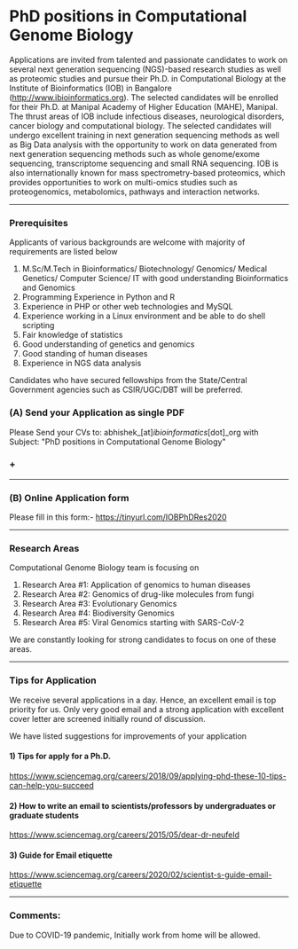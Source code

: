 # PhD positions in Computational Genome Biology

Applications are invited from talented and passionate candidates to work on several next generation sequencing (NGS)-based research studies as well as proteomic studies and pursue their Ph.D. in Computational Biology at the Institute of Bioinformatics (IOB) in Bangalore (http://www.ibioinformatics.org). The selected candidates will be enrolled for their Ph.D. at Manipal Academy of Higher Education (MAHE), Manipal. The thrust areas of IOB include infectious diseases, neurological disorders, cancer biology and computational biology. The selected candidates will undergo excellent training in next generation sequencing methods as well as Big Data analysis with the opportunity to work on data generated from next generation sequencing methods such as whole genome/exome sequencing, transcriptome sequencing and small RNA sequencing. IOB is also internationally known for mass spectrometry-based proteomics, which provides opportunities to work on multi-omics studies such as proteogenomics, metabolomics, pathways and interaction networks. 

---------------------
### Prerequisites
Applicants of various backgrounds are welcome with majority of requirements are listed below
1.	M.Sc/M.Tech in Bioinformatics/ Biotechnology/ Genomics/ Medical Genetics/ Computer Science/ IT with good understanding Bioinformatics and Genomics
2.	Programming Experience in Python and R
3.	Experience in PHP or other web technologies and MySQL
4.	Experience working in a Linux environment and be able to do shell scripting
5.	Fair knowledge of statistics
6.	Good understanding of genetics and genomics
7.	Good standing of human diseases 
8.	Experience in NGS data analysis

Candidates who have secured fellowships from the State/Central Government agencies such as CSIR/UGC/DBT will be preferred. 

### (A) Send your Application as single PDF
Please Send your CVs to: abhishek_[at]_ibioinformatics_[dot]_org 
with Subject: "PhD positions in Computational Genome Biology" 

### +
---------------------
### (B) Online Application form
Please fill in this form:-
https://tinyurl.com/IOBPhDRes2020

---------------------
### Research Areas
Computational Genome Biology team is focusing on 
1. Research Area #1: Application of genomics to human diseases 
2. Research Area #2: Genomics of drug-like molecules from fungi 
3. Research Area #3: Evolutionary Genomics 
4. Research Area #4: Biodiversity Genomics 
5. Research Area #5: Viral Genomics starting with SARS-CoV-2 

We are constantly looking for strong candidates to focus on one of these areas.

---------------------
### Tips for Application
We receive several applications in a day. Hence, an excellent email is top priority for us. 
Only very good email and a strong application with excellent cover letter are screened initially round of discussion. 


We have listed suggestions for improvements of your application

#### 1) Tips for apply for a Ph.D. 
https://www.sciencemag.org/careers/2018/09/applying-phd-these-10-tips-can-help-you-succeed

#### 2) How to write an email to scientists/professors by undergraduates or graduate students 
https://www.sciencemag.org/careers/2015/05/dear-dr-neufeld

#### 3) Guide for Email etiquette
https://www.sciencemag.org/careers/2020/02/scientist-s-guide-email-etiquette

-----------
### Comments: 
Due to COVID-19 pandemic, Initially work from home will be allowed.
